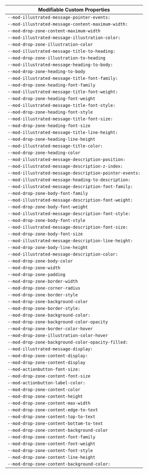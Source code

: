 | Modifiable Custom Properties |
| --- |
|`--mod-illustrated-message-pointer-events:`|
|`--mod-illustrated-message-content-maximum-width:`|
|`--mod-drop-zone-content-maximum-width`|
|`--mod-illustrated-message-illustration-color:`|
|`--mod-drop-zone-illustration-color`|
|`--mod-illustrated-message-title-to-heading:`|
|`--mod-drop-zone-illustration-to-heading`|
|`--mod-illustrated-message-heading-to-body:`|
|`--mod-drop-zone-heading-to-body`|
|`--mod-illustrated-message-title-font-family:`|
|`--mod-drop-zone-heading-font-family`|
|`--mod-illustrated-message-title-font-weight:`|
|`--mod-drop-zone-heading-font-weight`|
|`--mod-illustrated-message-title-font-style:`|
|`--mod-drop-zone-heading-font-style`|
|`--mod-illustrated-message-title-font-size:`|
|`--mod-drop-zone-heading-font-size`|
|`--mod-illustrated-message-title-line-height:`|
|`--mod-drop-zone-heading-line-height`|
|`--mod-illustrated-message-title-color:`|
|`--mod-drop-zone-heading-color`|
|`--mod-illustrated-message-description-position:`|
|`--mod-illustrated-message-description-z-index:`|
|`--mod-illustrated-message-description-pointer-events:`|
|`--mod-illustrated-message-heading-to-description:`|
|`--mod-illustrated-message-description-font-family:`|
|`--mod-drop-zone-body-font-family`|
|`--mod-illustrated-message-description-font-weight:`|
|`--mod-drop-zone-body-font-weight`|
|`--mod-illustrated-message-description-font-style:`|
|`--mod-drop-zone-body-font-style`|
|`--mod-illustrated-message-description-font-size:`|
|`--mod-drop-zone-body-font-size`|
|`--mod-illustrated-message-description-line-height:`|
|`--mod-drop-zone-body-line-height`|
|`--mod-illustrated-message-description-color:`|
|`--mod-drop-zone-body-color`|
|`--mod-drop-zone-width`|
|`--mod-drop-zone-padding`|
|`--mod-drop-zone-border-width`|
|`--mod-drop-zone-corner-radius`|
|`--mod-drop-zone-border-style`|
|`--mod-drop-zone-background-color`|
|`--mod-drop-zone-border-style:`|
|`--mod-drop-zone-background-color:`|
|`--mod-drop-zone-background-color-opacity`|
|`--mod-drop-zone-border-color-hover`|
|`--mod-drop-zone-illustration-color-hover`|
|`--mod-drop-zone-background-color-opacity-filled:`|
|`--mod-illustrated-message-display:`|
|`--mod-drop-zone-content-display:`|
|`--mod-drop-zone-content-display`|
|`--mod-actionbutton-font-size:`|
|`--mod-drop-zone-content-font-size`|
|`--mod-actionbutton-label-color:`|
|`--mod-drop-zone-content-color`|
|`--mod-drop-zone-content-height`|
|`--mod-drop-zone-content-max-width`|
|`--mod-drop-zone-content-edge-to-text`|
|`--mod-drop-zone-content-top-to-text`|
|`--mod-drop-zone-content-bottom-to-text`|
|`--mod-drop-zone-content-background-color`|
|`--mod-drop-zone-content-font-family`|
|`--mod-drop-zone-content-font-weight`|
|`--mod-drop-zone-content-font-style`|
|`--mod-drop-zone-content-line-height`|
|`--mod-drop-zone-content-background-color:`|